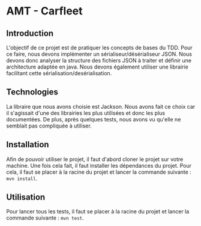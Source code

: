 # AMT - Carfleet

## Introduction
L'objectif de ce projet est de pratiquer les concepts de bases du TDD.
Pour ce faire, nous devons implémenter un sérialiseur/désérialiseur JSON.
Nous devons donc analyser la structure des fichiers JSON à traiter et définir une architecture
adaptée en java. Nous devons également utiliser une librairie facilitant cette sérialisation/desérialisation.

## Technologies
La libraire que nous avons choisie est Jackson. Nous avons fait ce choix car il s'agissait d'une des librairies les
plus utilisées et donc les plus documentées. De plus, après quelques tests, nous avons vu qu'elle ne semblait pas compliquée
à utiliser.

## Installation
Afin de pouvoir utiliser le projet, il faut d'abord cloner le projet sur votre machine. Une fois cela fait, il faut installer les
dépendances du projet. Pour cela, il faut se placer à la racine du projet et lancer la commande suivante :
```mvn install```.

## Utilisation
Pour lancer tous les tests, il faut se placer à la racine du projet et lancer la commande suivante :
```mvn test```.
